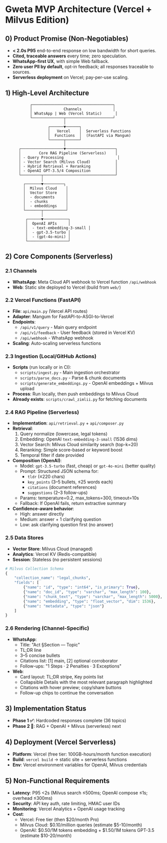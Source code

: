 # Gweta MVP Architecture (Vercel + Milvus Edition)

## 0) Product Promise (Non-Negotiables)
- **< 2.0s P95** end-to-end response on low bandwidth for short queries.
- **Cited, traceable answers** every time; zero speculation.
- **WhatsApp-first UX**, with simple Web fallback.
- **Zero user PII by default**, opt-in feedback; all responses traceable to sources.
- **Serverless deployment** on Vercel; pay-per-use scaling.

## 1) High-Level Architecture
```
           ┌────────────────────────────────────┐
           │              Channels              │
           │ WhatsApp | Web (Vercel Static)      │
           └──────────────┬─────────────────────┘
                          │
                   ┌──────▼──────┐
                   │   Vercel    │  Serverless Functions
                   │  Functions  │  (FastAPI via Mangum)
                   └──────┬──────┘
                          │
      ┌───────────────────▼──────────────────────┐
      │        Core RAG Pipeline (Serverless)    │
      │ - Query Processing                        │
      │ - Vector Search (Milvus Cloud)           │
      │ - Hybrid Retrieval + Reranking           │
      │ - OpenAI GPT-3.5/4 Composition           │
      └─────────┬────────────────────────────────┘
                │
        ┌───────▼─────────┐
        │  Milvus Cloud    │
        │  Vector Store    │
        │  - documents     │
        │  - chunks        │
        │  - embeddings    │
        └───────┬──────────┘
                │
         ┌──────▼───────────┐
         │  OpenAI APIs     │
         │  - text-embedding-3-small │
         │  - gpt-3.5-turbo │
         │  - (gpt-4o-mini) │
         └──────────────────┘
```

## 2) Core Components (Serverless)
### 2.1 Channels
- **WhatsApp**: Meta Cloud API webhook to Vercel function `/api/webhook`
- **Web**: Static site deployed to Vercel (build from `web/`)

### 2.2 Vercel Functions (FastAPI)
- **File**: `api/main.py` (Vercel API routes)
- **Adapter**: Mangum for FastAPI-to-ASGI-to-Vercel
- **Endpoints**: 
  - `/api/v1/query` - Main query endpoint
  - `/api/v1/feedback` - User feedback (stored in Vercel KV)
  - `/api/webhook` - WhatsApp webhook
- **Scaling**: Auto-scaling serverless functions

### 2.3 Ingestion (Local/GitHub Actions)
- **Scripts** (run locally or in CI):
  - `scripts/ingest.py` - Main ingestion orchestrator
  - `scripts/parse_docs.py` - Parse & chunk documents
  - `scripts/generate_embeddings.py` - OpenAI embeddings + Milvus upload
- **Process**: Run locally, then push embeddings to Milvus Cloud
- **Already exists**: `scripts/crawl_zimlii.py` for fetching documents

### 2.4 RAG Pipeline (Serverless)
- **Implementation**: `api/retrieval.py` + `api/composer.py`
- **Retrieval**:
  1. Query normalize (lowercase, legal tokens)
  2. Embedding: OpenAI `text-embedding-3-small` (1536 dims)
  3. Vector Search: Milvus Cloud similarity search (top-k=20)
  4. Reranking: Simple score-based or keyword boost
  5. Temporal filter if date provided
- **Composition (OpenAI)**:
  - Model: `gpt-3.5-turbo` (fast, cheap) or `gpt-4o-mini` (better quality)
  - Prompt: Structured JSON schema for:
    - `tldr` (≤220 chars)
    - `key_points` (3–5 bullets, ≤25 words each)
    - `citations` (document references)
    - `suggestions` (2–3 follow-ups)
  - Params: temperature=0.2, max_tokens=300, timeout=10s
  - Fallback: If OpenAI fails, return extractive summary
- **Confidence-aware behavior**:
  - High: answer directly
  - Medium: answer + 1 clarifying question
  - Low: ask clarifying question first (no answer)

### 2.5 Data Stores
- **Vector Store**: Milvus Cloud (managed)
- **Analytics**: Vercel KV (Redis-compatible)
- **Session**: Stateless (no persistent sessions)

```python
# Milvus Collection Schema
{
    "collection_name": "legal_chunks",
    "fields": [
        {"name": "id", "type": "int64", "is_primary": True},
        {"name": "doc_id", "type": "varchar", "max_length": 100},
        {"name": "chunk_text", "type": "varchar", "max_length": 5000},
        {"name": "embedding", "type": "float_vector", "dim": 1536},
        {"name": "metadata", "type": "json"}
    ]
}
```

### 2.6 Rendering (Channel-Specific)
- **WhatsApp**:
  - Title: "Act §Section — Topic"
  - TL;DR line
  - 3–5 concise bullets
  - Citations list: [1] main, [2] optional corroborator
  - Follow-ups: "1 Steps · 2 Penalties · 3 Exceptions"
- **Web**:
  - Card layout: TL;DR stripe, Key points list
  - Collapsible Details with the most relevant paragraph highlighted
  - Citations with hover preview; copy/share buttons
  - Follow-up chips to continue the conversation

## 3) Implementation Status
- **Phase 1 ✅**: Hardcoded responses complete (36 topics)
- **Phase 2 🔴**: RAG + OpenAI + Milvus (serverless) next

## 4) Deployment (Vercel Serverless)
- **Platform**: Vercel (free tier: 100GB-hours/month function execution)
- **Build**: `vercel build` → static site + serverless functions
- **Env**: Vercel environment variables for OpenAI, Milvus credentials

## 5) Non-Functional Requirements
- **Latency**: P95 <2s (Milvus search ≤500ms; OpenAI compose ≤1s; overhead ≤300ms)
- **Security**: API key auth, rate limiting, HMAC user IDs
- **Monitoring**: Vercel Analytics + OpenAI usage tracking
- **Cost**: 
  - Vercel: Free tier (then $20/month Pro)
  - Milvus Cloud: $0.10/million queries (estimate $5-10/month)
  - OpenAI: $0.50/1M tokens embedding + $1.50/1M tokens GPT-3.5 (estimate $10-20/month)
